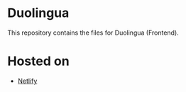 # Duolingua
This repository contains the files for Duolingua (Frontend).

# Hosted on
- [Netlify](https://duolingua.netlify.app)
